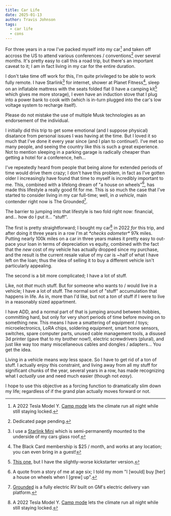 ```yaml
---
title: Car Life
date: 2025-01-13
author: Travis Johnson
tags:
  - car life
  - cons
---
```


For three years in a row I've packed myself into my car[^car] and taken off accross the US to attend various conferences / conventions[^cons] over several months. It's pretty easy to call this a road trip, but there's an important caveat to it; I am in fact living in my car for the entire duration.

<!-- more -->

I don't take time off work for this, I'm quite privileged to be able to work fully remote. I have Starlink[^starlink] for internet, shower at Planet Fitness[^pf], sleep on an inflatable mattress with the seats folded flat (I have a camping kit[^fruble] which gives me more storage), I even have an induction stove that I plug into a power bank to cook with (which is in-turn plugged into the car's low voltage system to recharge itself).

Please do not mistake the use of multiple Musk technologies as an endorsement of the individual.

I initially did this trip to get some emotional (and I suppose physical) disatance from personal issues I was having at the time. But I loved it so much that I've done it every year since (and I plan to continue!). I've met so many people, and seeing the country like this is such a great experience. Not to mention sleeping in a parking garage is radically cheaper than getting a hotel for a conference, heh...

I've repeatedly heard from people that being alone for extended periods of time would drive them crazy; I don't have this problem, in fact as I've gotten older I increasingly have found that time to myself is incredibly important to me. This, combined with a lifelong dream of "a house on wheels"[^quote], has made this lifestyle a really good fit for me. This is so much the case that I've started to consider living in my car full-time; well, in _a vehicle_, main contender right now is The Grounded[^grounded].

The barrier to jumping into that lifestyle is two fold right now: financial, and... how do I put it... "stuff".

The first is pretty straightforward; I bought my car[^car] in 2022 _for_ this trip, and after doing it three years in a row I'm at _\*checks odometer\*_ 97k miles. Putting nearly 100k miles on a car in three years makes it pretty easy to out-pace your loan in terms of depreciation vs equity, combined with the fact that the _new_ cost of my vehicle has actually dropped since my purchase, and the result is the current resale value of my car is ~half of what I have left on the loan; thus the idea of selling it to buy a different vehicle isn't particularly appealing.

The second is a bit more complicated; I have a lot of stuff.

Like, not _that_ much stuff. But for someone who wants to / would live in a vehicle; I have a lot of stuff. The normal sort of "stuff" accumulation that happens in life. As in, more than I'd like, but not a _ton_ of stuff if I were to live in a reasonably sized appartment.

I have ADD, and a normal part of that is jumping around between hobbies, committing hard, but only for very short periods of time before moving on to something new. This means I have a smattering of equipment / toys; microelectronics, LoRA chips, soldering equipment, smart home sensors, switches, spare computer parts, unused cable management tools, a disused 3d printer (gave that to my brother now!), electric screwdrivers (plural), and just like way too many miscellaneous cables and dongles / adapters... You get the idea.

Living in a vehicle means _way_ less space. So I have to get rid of a ton of stuff. I actually enjoy this constraint, and living away from all my stuff for significant chunks of the year, several years in a row, has made recognizing what I _actually_ use and need much easier (though not _easy_).

I hope to use this objective as a forcing function to dramatically slim down my life; regardless of if the grand plan actually moves forward or not.

[^car]: A 2022 Tesla Model Y. [Camp mode](https://www.tesla.com/ownersmanual/modely/en_us/GUID-4F3599A1-20D9-4A49-B4A0-5261F957C096.html#CONCEPT_RZC_VJY_RRB) lets the climate run all night while still staying locked.

[^cons]: Dedicated page pending.

[^pf]: The Black Card membership is $25 / month, and works at any location; you can even bring in a guest!

[^starlink]: I use a [Starlink Mini](https://www.starlink.com/specifications?spec=5) which is semi-permanently mounted to the underside of my cars glass roof.

[^fruble]: [This one](https://www.fruble.co/product-page/tesla-camper-kit), but I have the slightly-worse kickstarter version.

[^quote]: A quote from a story of me at age six; I told my mom "I [would] buy [her] a house on wheels when I [grew] up".

[^grounded]: [Grounded](https://www.groundedrvs.com/) is a fully electric RV built on GM's electric delivery van platform.

